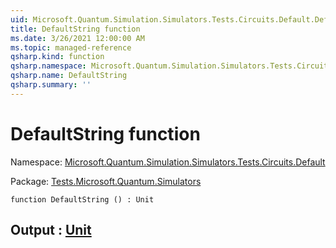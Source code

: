 ```yaml
---
uid: Microsoft.Quantum.Simulation.Simulators.Tests.Circuits.Default.DefaultString
title: DefaultString function
ms.date: 3/26/2021 12:00:00 AM
ms.topic: managed-reference
qsharp.kind: function
qsharp.namespace: Microsoft.Quantum.Simulation.Simulators.Tests.Circuits.Default
qsharp.name: DefaultString
qsharp.summary: ''
---
```


# DefaultString function

Namespace: [Microsoft.Quantum.Simulation.Simulators.Tests.Circuits.Default](xref:Microsoft.Quantum.Simulation.Simulators.Tests.Circuits.Default)

Package: [Tests.Microsoft.Quantum.Simulators](https://nuget.org/packages/Tests.Microsoft.Quantum.Simulators)




```qsharp
function DefaultString () : Unit
```


## Output : [Unit](xref:microsoft.quantum.lang-ref.unit)

